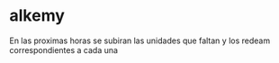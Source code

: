 # alkemy
En las proximas horas se subiran las unidades que faltan y los redeam correspondientes a cada una 
